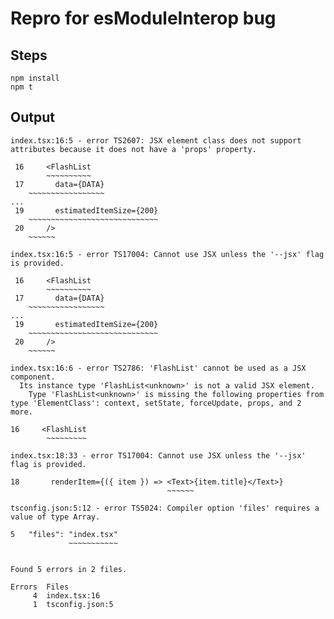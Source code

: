 # Repro for esModuleInterop bug

## Steps

```
npm install
npm t
```

## Output

```
index.tsx:16:5 - error TS2607: JSX element class does not support attributes because it does not have a 'props' property.

 16     <FlashList
        ~~~~~~~~~~
 17       data={DATA}
    ~~~~~~~~~~~~~~~~~
... 
 19       estimatedItemSize={200}
    ~~~~~~~~~~~~~~~~~~~~~~~~~~~~~
 20     />
    ~~~~~~

index.tsx:16:5 - error TS17004: Cannot use JSX unless the '--jsx' flag is provided.

 16     <FlashList
        ~~~~~~~~~~
 17       data={DATA}
    ~~~~~~~~~~~~~~~~~
... 
 19       estimatedItemSize={200}
    ~~~~~~~~~~~~~~~~~~~~~~~~~~~~~
 20     />
    ~~~~~~

index.tsx:16:6 - error TS2786: 'FlashList' cannot be used as a JSX component.
  Its instance type 'FlashList<unknown>' is not a valid JSX element.
    Type 'FlashList<unknown>' is missing the following properties from type 'ElementClass': context, setState, forceUpdate, props, and 2 more.

16     <FlashList
        ~~~~~~~~~

index.tsx:18:33 - error TS17004: Cannot use JSX unless the '--jsx' flag is provided.

18       renderItem={({ item }) => <Text>{item.title}</Text>}
                                   ~~~~~~

tsconfig.json:5:12 - error TS5024: Compiler option 'files' requires a value of type Array.

5   "files": "index.tsx"
             ~~~~~~~~~~~


Found 5 errors in 2 files.

Errors  Files
     4  index.tsx:16
     1  tsconfig.json:5
```